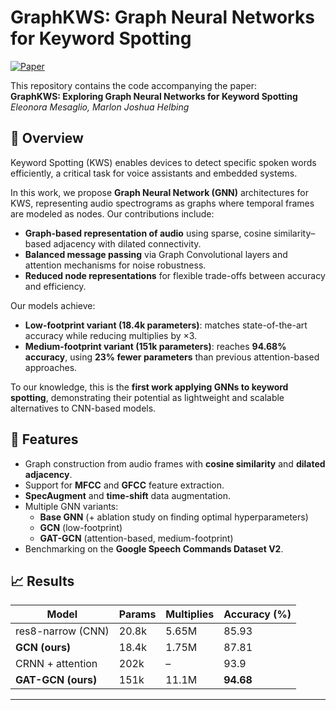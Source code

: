 # GraphKWS: Graph Neural Networks for Keyword Spotting  

[![Paper](https://img.shields.io/badge/paper-PDF-blue)](./GraphKWS.pdf)  

This repository contains the code accompanying the paper:  
**GraphKWS: Exploring Graph Neural Networks for Keyword Spotting**  
*Eleonora Mesaglio, Marlon Joshua Helbing*  


## 📖 Overview  

Keyword Spotting (KWS) enables devices to detect specific spoken words efficiently, a critical task for voice assistants and embedded systems.  

In this work, we propose **Graph Neural Network (GNN)** architectures for KWS, representing audio spectrograms as graphs where temporal frames are modeled as nodes. Our contributions include:  

- **Graph-based representation of audio** using sparse, cosine similarity–based adjacency with dilated connectivity.  
- **Balanced message passing** via Graph Convolutional layers and attention mechanisms for noise robustness.  
- **Reduced node representations** for flexible trade-offs between accuracy and efficiency.  

Our models achieve:  
- **Low-footprint variant (18.4k parameters)**: matches state-of-the-art accuracy while reducing multiplies by ×3.  
- **Medium-footprint variant (151k parameters)**: reaches **94.68% accuracy**, using **23% fewer parameters** than previous attention-based approaches.  

To our knowledge, this is the **first work applying GNNs to keyword spotting**, demonstrating their potential as lightweight and scalable alternatives to CNN-based models.  


## 🚀 Features  

- Graph construction from audio frames with **cosine similarity** and **dilated adjacency**.  
- Support for **MFCC** and **GFCC** feature extraction.  
- **SpecAugment** and **time-shift** data augmentation.  
- Multiple GNN variants:  
  - **Base GNN** (+ ablation study on finding optimal hyperparameters)  
  - **GCN** (low-footprint)  
  - **GAT-GCN** (attention-based, medium-footprint)  
- Benchmarking on the **Google Speech Commands Dataset V2**.  


## 📈 Results  

| Model                | Params | Multiplies | Accuracy (%) |
|----------------------|--------|------------|--------------|
| res8-narrow (CNN)    | 20.8k  | 5.65M      | 85.93        |
| **GCN (ours)**       | 18.4k  | 1.75M      | 87.81        |
| CRNN + attention     | 202k   | –          | 93.9         |
| **GAT-GCN (ours)**   | 151k   | 11.1M      | **94.68**    |

---
